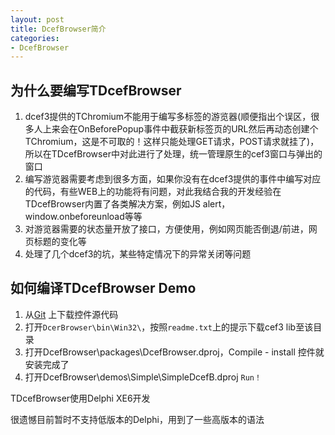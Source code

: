 ```yaml
---
layout: post
title: DcefBrowser简介
categories:
- DcefBrowser
---
```


## 为什么要编写TDcefBrowser
 	
1. dcef3提供的TChromium不能用于编写多标签的游览器(顺便指出个误区，很多人上来会在OnBeforePopup事件中截获新标签页的URL然后再动态创建个TChromium，这是不可取的！这样只能处理GET请求，POST请求就挂了)，所以在TDcefBrowser中对此进行了处理，统一管理原生的cef3窗口与弹出的窗口	
2. 编写游览器需要考虑到很多方面，如果你没有在dcef3提供的事件中编写对应的代码，有些WEB上的功能将有问题，对此我结合我的开发经验在TDcefBrowser内置了各类解决方案，例如JS alert，window.onbeforeunload等等	
3. 对游览器需要的状态量开放了接口，方便使用，例如网页能否倒退/前进，网页标题的变化等
4. 处理了几个dcef3的坑，某些特定情况下的异常关闭等问题

## 如何编译TDcefBrowser Demo

1. 从[Git](https://github.com/bccsafe/DcefBrowser) 上下载控件源代码
2. 打开`DcerBrowser\bin\Win32\`，按照`readme.txt`上的提示下载cef3 lib至该目录
3. 打开DcefBrowser\packages\DcefBrowser.dproj，Compile - install 控件就安装完成了	
4. 打开DcefBrowser\demos\Simple\SimpleDcefB.dproj `Run！`  



TDcefBrowser使用Delphi XE6开发

很遗憾目前暂时不支持低版本的Delphi，用到了一些高版本的语法